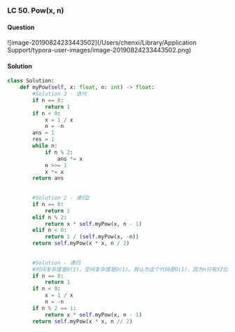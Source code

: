 ### LC 50. Pow(x, n)

#### Question

![image-20190824233443502](/Users/chenxi/Library/Application Support/typora-user-images/image-20190824233443502.png)



#### Solution

```python
class Solution:
    def myPow(self, x: float, n: int) -> float:
        #Solution 3 - 迭代
        if n == 0:
            return 1
        if n < 0:
            x = 1 / x
            n = -n
        ans = 1
        res = 1
        while n:
            if n % 2:
                ans *= x
            n >>= 1
            x *= x
        return ans
  
        
        #Solution 2 - 递归2
        if n == 0:
            return 1
        elif n % 2:
            return x * self.myPow(x, n - 1)
        elif n < 0:
            return 1 / (self.myPow(x, -n))
        return self.myPow(x * x, n / 2)
        
        
        #Solution - 递归
        #时间复杂度是O(1)，空间复杂度是O(1)。我认为这个代码是O(1)，因为n只有32位，循环次数是有上限的常数。
        if n == 0:
            return 1
        if n < 0:
            x = 1 / x
            n = -n
        if n % 2 == 1:
            return x * self.myPow(x, n - 1)
        return self.myPow(x * x, n // 2)
```

